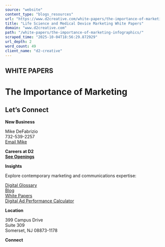 ```yaml
---
source: "website"
content_type: "blogs_resources"
url: "https://www.d2creative.com/white-papers/the-importance-of-marketing-infographics/"
title: "Life Science and Medical Device Marketing White Papers"
domain: "www.d2creative.com"
path: "/white-papers/the-importance-of-marketing-infographics/"
scraped_time: "2025-10-04T18:56:29.872929"
url_depth: 2
word_count: 49
client_name: "d2-creative"
---
```


## WHITE PAPERS

# The Importance of Marketing

## Let’s Connect

**New Business**

Mike DeFabrizio  
732-539-2257  
[Email Mike](/cdn-cgi/l/email-protection#25484140434447574c5f4c4a65411746574044514c53400b464a48)

**Careers at D2**  
**[See Openings](/careers/)**

**Insights**

Explore contemporary marketing and communications expertise:

[Digital Glossary](/digital-glossary/)  
[Blog](/blog/)  
[White Papers](https://www.d2creative.com/white-papers/)  
[Digital Ad Performance Calculator](/digital-ad-performance-calculator/)

**Location**

399 Campus Drive  
Suite 309  
Somerset, NJ 08873-1178

**Connect**